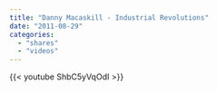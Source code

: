 ```yaml
---
title: "Danny Macaskill - Industrial Revolutions"
date: "2011-08-29"
categories:
  - "shares"
  - "videos"
---
```


{{< youtube ShbC5yVqOdI >}}
